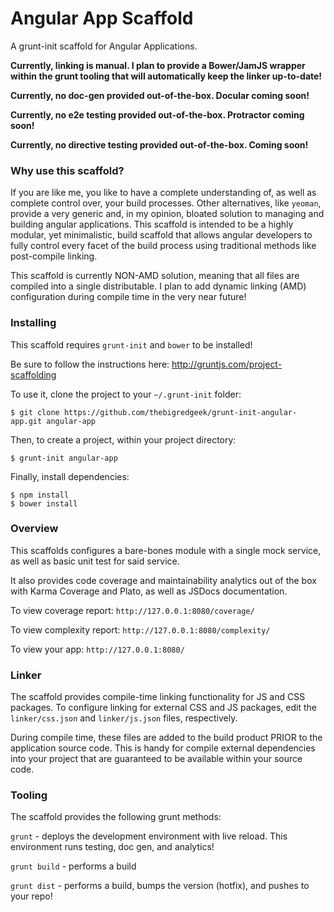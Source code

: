 # Angular App Scaffold

A grunt-init scaffold for Angular Applications.

__Currently, linking is manual.  I plan to provide a Bower/JamJS wrapper within the grunt tooling that will automatically keep the linker up-to-date!__

__Currently, no doc-gen provided out-of-the-box.  Docular coming soon!__

__Currently, no e2e testing provided out-of-the-box.  Protractor coming soon!__

__Currently, no directive testing provided out-of-the-box.  Coming soon!__


### Why use this scaffold?

If you are like me, you like to have a complete understanding of, as well as complete control over, your build processes.
Other alternatives, like `yeoman`, provide a very generic and, in my opinion, bloated solution to managing and building angular applications.
This scaffold is intended to be a highly modular, yet minimalistic, build scaffold that allows angular developers to
fully control every facet of the build process using traditional methods like post-compile linking.

This scaffold is currently NON-AMD solution, meaning that all files are compiled into a single distributable.  I plan
to add dynamic linking (AMD) configuration during compile time in the very near future!


### Installing

This scaffold requires `grunt-init` and `bower` to be installed!

Be sure to follow the instructions here:  http://gruntjs.com/project-scaffolding

To use it, clone the project to your `~/.grunt-init` folder:

    $ git clone https://github.com/thebigredgeek/grunt-init-angular-app.git angular-app

Then, to create a project, within your project directory:

    $ grunt-init angular-app

Finally, install dependencies:

    $ npm install
    $ bower install


### Overview

This scaffolds configures a bare-bones module with a single mock service, as well as basic unit test for said service.

It also provides code coverage and maintainability analytics out of the box with Karma Coverage and Plato,
as well as JSDocs documentation.

To view coverage report:     `http://127.0.0.1:8080/coverage/`

To view complexity report:   `http://127.0.0.1:8080/complexity/`

To view your app:            `http://127.0.0.1:8080/`


### Linker

The scaffold provides compile-time linking functionality for JS and CSS packages.  To configure linking for external
CSS and JS packages, edit the `linker/css.json` and `linker/js.json` files, respectively.

During compile time, these files are added to the build product PRIOR to the application source code.  This is handy
for compile external dependencies into your project that are guaranteed to be available within your source code.



### Tooling

The scaffold provides the following grunt methods:

`grunt` - deploys the development environment with live reload.  This environment runs testing, doc gen, and analytics!

`grunt build` - performs a build

`grunt dist` - performs a build, bumps the version (hotfix), and pushes to your repo!


